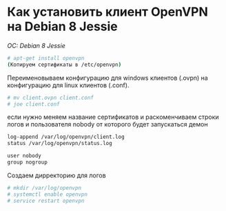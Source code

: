 # Как установить клиент OpenVPN на Debian 8 Jessie
*OC: Debian 8 Jessie*

```bash
# apt-get install openvpn
(Копируем сертификаты в /etc/openvpn)
```
Переименовываем конфигурацию для windows клиентов (.ovpn) на конфигурацию для linux клиентов (.conf). 
```bash
# mv client.ovpn client.conf
# joe client.conf
```
если нужно меняем название сертификатов и раскоменчиваем строки логов и пользователя nobody от которого будет запускаться демон

```bash
log-append /var/log/openvpn/client.log
status /var/log/openvpn/status.log

user nobody
group nogroup
```
Создаем дирректорию для логов
```bash
# mkdir /var/log/openvpn
# systemctl enable openvpn
# service restart openvpn

```